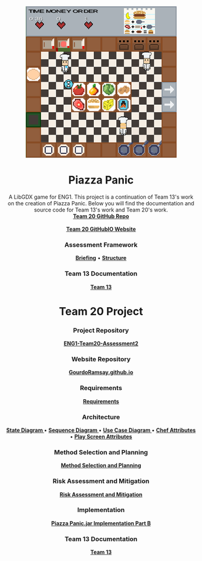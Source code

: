 <div align="center">
  <a href="https://github.com/CrimsonLeaves/ENG1-Team20-Assessment2">
    <img src="./images/gameScreenshotTeam20.png" alt="Logo" width="399" height="400">
  </a>

  <h1 align="center">Piazza Panic</h1>

  <p align="center">
    A LibGDX game for ENG1. This project is a continuation of Team 13's work on the creation of Piazza Panic.
    Below you will find the documentation and source code for Team 13's work and Team 20's work.
    <br />
    <a href="https://github.com/CrimsonLeaves/ENG1-Team20-Assessment2"><strong>Team 20 GitHub Repo</strong></a> 
    <br />
    <br />
    <a href="https://github.com/GourdoRamsay/GourdoRamsay.github.io"><strong>Team 20 GitHubIO Website</strong></a>
  </p>
</div>


<h3 align="center">Assessment Framework</h3>
<p align="center">
  <a href="./files/assessmentDocuments/brief.md"><strong>Briefing</strong></a>
  •
  <a href="./files/assessmentDocuments/eng1-team-assessment-1.pdf"><strong>Structure</strong></a>
</p>

<h3 align="center">Team 13 Documentation</h3>
<p align="center">
  <a href="https://github.com/GourdoRamsay/GourdoRamsay.github.io/blob/main/TEAM13README.md"><strong>Team 13</strong></a>
</p>

<h1 align="center">Team 20 Project</h1>
<h3 align="center">Project Repository</h3>
<p align="center">
  <a href="https://github.com/CrimsonLeaves/ENG1-Team20-Assessment2"><strong>ENG1-Team20-Assessment2</strong></a>
<p>

<h3 align="center">Website Repository</h3>
<p align="center">
  <a href="https://github.com/GourdoRamsay/GourdoRamsay.github.io"><strong>GourdoRamsay.github.io</strong></a>
</p>

<h3 align="center">Requirements</h3>
<p align="center">
 <a href="https://github.com/GourdoRamsay/GourdoRamsay.github.io/blob/main/files/team20/Requirements.pdf"><strong>Requirements</strong></a>
</p>

<h3 align="center">Architecture</h3>
<p align="center">
  <a href="https://github.com/GourdoRamsay/GourdoRamsay.github.io/blob/main/files/team20/stateDiagram.jpg"><strong> State Diagram </strong></a>
  •
  <a href="https://github.com/GourdoRamsay/GourdoRamsay.github.io/blob/main/files/team20/sequenceDiagram.jpg"><strong> Sequence Diagram </strong></a>
    •
  <a href="https://github.com/GourdoRamsay/GourdoRamsay.github.io/blob/main/files/team20/UseCaseDiagram.png"><strong> Use Case Diagram </strong></a>
    •
  <a href="https://github.com/GourdoRamsay/GourdoRamsay.github.io/blob/main/files/team20/chefAttributes.png"><strong> Chef Attributes </strong></a>
    •
  <a href="https://github.com/GourdoRamsay/GourdoRamsay.github.io/blob/main/files/team20/playScreenAttributes.png"><strong> Play Screen Attributes </strong></a>
</p>

<h3 align="center">Method Selection and Planning</h3>
<p align="center">
  <a href="https://github.com/GourdoRamsay/GourdoRamsay.github.io/blob/main/files/team20/msapTeam20.pdf"><strong> Method Selection and Planning </strong></a>
</p>

<h3 align="center">Risk Assessment and Mitigation</h3>
<p align="center">
  <a href="https://github.com/GourdoRamsay/GourdoRamsay.github.io/blob/main/files/team20/raam.pdf"><strong>Risk Assessment and Mitigation</strong></a>
</p>

<h3 align="center">Implementation</h3>
<p align="center">
  <a href="https://github.com/GourdoRamsay/GourdoRamsay.github.io/blob/main/files/team20/PiazzaPanic.jar" download><strong> Piazza Panic.jar </strong></a>
  <!--• DO NOT REMOVE, USED AS SPACER-->
  <!--<a href="./files/assessment/piazza-panic-main (1).zip" download><strong> Implementation Part A </strong></a> TODO-->
  <!--• DO NOT REMOVE, USED AS SPACER-->
  <a href="https://github.com/GourdoRamsay/GourdoRamsay.github.io/blob/main/files/team20/Impl2.pdf"><strong> Implementation Part B </strong></a>
</p>

<h3 align="center">Team 13 Documentation</h3>
<p align="center">
  <a href="https://github.com/GourdoRamsay/GourdoRamsay.github.io/blob/main/TEAM13README.md"><strong>Team 13</strong></a>
</p>

